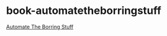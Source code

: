 # book-automatetheborringstuff

[Automate The Borring Stuff](https://automatetheboringstuff.com/#toc)
